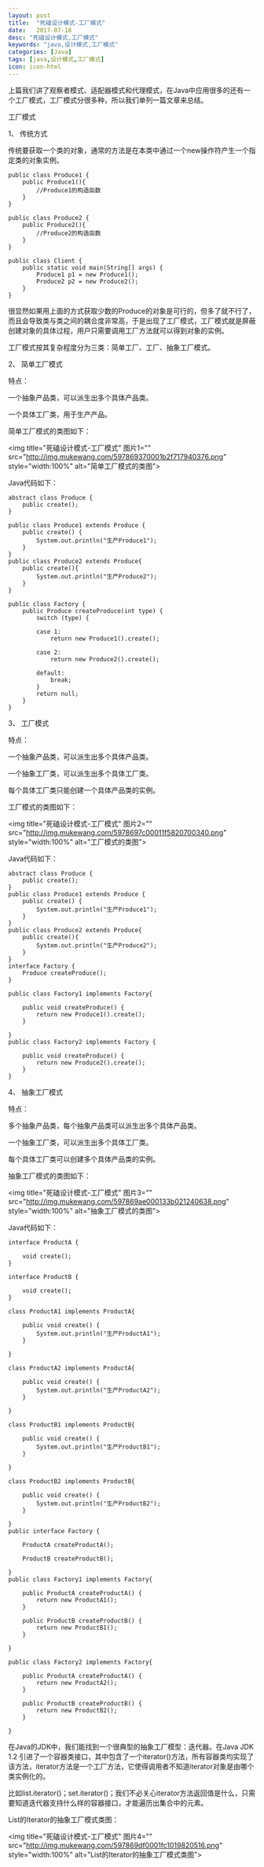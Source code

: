```yaml
---
layout: post
title:  "死磕设计模式-工厂模式"
date:   2017-07-18
desc: "死磕设计模式,工厂模式"
keywords: "java,设计模式,工厂模式"
categories: [Java]
tags: [java,设计模式,工厂模式]
icon: icon-html
---
```


上篇我们讲了观察者模式、适配器模式和代理模式，在Java中应用很多的还有一个工厂模式，工厂模式分很多种，所以我们单列一篇文章来总结。

工厂模式

1、 传统方式

传统要获取一个类的对象，通常的方法是在本类中通过一个new操作符产生一个指定类的对象实例。

	public class Produce1 {  
	    public Produce1(){  
	        //Produce1的构造函数
	    }  
	}  
	
	public class Produce2 {  
	    public Produce2(){  
	        //Produce2的构造函数
	    }  
	}  
	
	public class Client {  
	    public static void main(String[] args) {  
	        Produce1 p1 = new Produce1();  
	        Produce2 p2 = new Produce2();  
	    }  
	}
	
很显然如果用上面的方式获取少数的Produce的对象是可行的，但多了就不行了，而且会导致类与类之间的耦合度非常高，于是出现了工厂模式，工厂模式就是屏蔽创建对象的具体过程，用户只需要调用工厂方法就可以得到对象的实例。

工厂模式按其复杂程度分为三类：简单工厂、工厂、抽象工厂模式。

2、  简单工厂模式

特点：

一个抽象产品类，可以派生出多个具体产品类。
   
一个具体工厂类，用于生产产品。   

简单工厂模式的类图如下：

<img title="死磕设计模式-工厂模式" 图片1="" src="http://img.mukewang.com/597869370001b2f717940376.png" style="width:100%" alt="简单工厂模式的类图">

Java代码如下：

	abstract class Produce {  
	    public create();
	}  
	
	public class Produce1 extends Produce {  
	    public create() {  
	        System.out.println("生产Produce1");  
	    }  
	}  
	public class Produce2 extends Produce{  
	    public create(){  
	        System.out.println("生产Produce2");  
	    }  
	}  
	
	public class Factory {  
	    public Produce createProduce(int type) {  
	        switch (type) {  
	
	        case 1:  
	            return new Produce1().create();  
	
	        case 2:  
	            return new Produce2().create();  
	
	        default:  
	            break;  
	        }  
	        return null;  
	    }  
	}  

3、 工厂模式

特点：

一个抽象产品类，可以派生出多个具体产品类。   

一个抽象工厂类，可以派生出多个具体工厂类。   

每个具体工厂类只能创建一个具体产品类的实例。

工厂模式的类图如下：

<img title="死磕设计模式-工厂模式" 图片2="" src="http://img.mukewang.com/5978697c00011f5820700340.png" style="width:100%" alt="工厂模式的类图">

Java代码如下：

	abstract class Produce {  
	    public create();
	}  
	public class Produce1 extends Produce {  
	    public create() {  
	        System.out.println("生产Produce1");  
	    }  
	}  
	public class Produce2 extends Produce{  
	    public create(){  
	        System.out.println("生产Produce2");  
	    }  
	}  
	interface Factory {  
	    Produce createProduce();  
	}  
	
	public class Factory1 implements Factory{  
	
	    public void createProduce() {  
	        return new Produce1().create();  
	    }  
	
	}  
	public class Factory2 implements Factory {  
	
	    public void createProduce() {  
	        return new Produce2().create();  
	    }  
	} 

4、 抽象工厂模式

特点：

多个抽象产品类，每个抽象产品类可以派生出多个具体产品类。  
 
一个抽象工厂类，可以派生出多个具体工厂类。   

每个具体工厂类可以创建多个具体产品类的实例。 

抽象工厂模式的类图如下：

<img title="死磕设计模式-工厂模式" 图片3="" src="http://img.mukewang.com/597869ae000133b021240638.png" style="width:100%" alt="抽象工厂模式的类图">

Java代码如下：

	interface ProductA {
	
	    void create();
	}
	
	interface ProductB {
	
	    void create();
	}
	
	class ProductA1 implements ProductA{
	
	    public void create() {
	        System.out.println("生产ProductA1");
	    }
	
	}
	
	class ProductA2 implements ProductA{
	
	    public void create() {
	        System.out.println("生产ProductA2");
	    }
	
	}
	
	class ProductB1 implements ProductB{
	
	    public void create() {
	        System.out.println("生产ProductB1");
	    }
	
	}
	
	class ProductB2 implements ProductB{
	
	    public void create() {
	        System.out.println("生产ProductB2");
	    }
	
	}
	public interface Factory {
	
	    ProductA createProductA();
	
	    ProductB createProductB();
	
	}
	public class Factory1 implements Factory{
	
	    public ProductA createProductA() {
	        return new ProductA1();
	    }
	
	    public ProductB createProductB() {
	        return new ProductB1();
	    }
	
	}
	
	public class Factory2 implements Factory{
	
	    public ProductA createProductA() {
	        return new ProductA2();
	    }
	
	    public ProductB createProductB() {
	        return new ProductB2();
	    }
	
	}

在Java的JDK中，我们能找到一个很典型的抽象工厂模型：迭代器。在Java JDK 1.2 引进了一个容器类接口，其中包含了一个iterator()方法，所有容器类均实现了该方法，iterator方法是一个工厂方法，它使得调用者不知道iterator对象是由哪个类实例化的。

比如list.iterator()；set.iterator()；我们不必关心iterator方法返回值是什么，只需要知道迭代器支持什么样的容器接口，才能遍历出集合中的元素。

List的Iterator的抽象工厂模式类图：

<img title="死磕设计模式-工厂模式" 图片4="" src="http://img.mukewang.com/597869df0001fc1019820516.png" style="width:100%" alt="List的Iterator的抽象工厂模式类图">